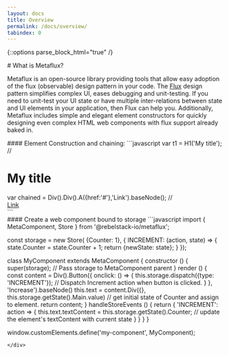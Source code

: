```yaml
---
layout: docs
title: Overview
permalink: /docs/overview/
tabindex: 0
---
```

{::options parse_block_html="true" /}
<div class="doc-text-wrapper">
# What is Metaflux?

Metaflux is an open-source library providing tools that allow easy adoption of the flux (observable) design pattern in your code. The [Flux](https://facebook.github.io/flux/) design pattern simplifies complex UI, eases debugging and unit-testing. If you need to unit-test your UI state or have multiple inter-relations between state and UI elements in your application, then Flux can help you. Additionally, Metaflux includes simple and elegant element constructors for quickly designing even complex HTML web components with flux support already baked in.
</div>
<div class="doc-block">
#### Element Construction and chaining:
```javascript
var t1 = H1('My title'); // <h1>My title</h1>
var chained = Div().Div().A({href:'#'},'Link').baseNode(); // <div><div><a href="#">Link</a></div></div>
```
</div>
<div class="doc-block">
#### Create a web component bound to storage
```javascript
import { MetaComponent, Store } from '@rebelstack-io/metaflux';

const storage = new Store(
	{Counter: 1},
	{
	 INCREMENT: (action, state) => {
		state.Counter = state.Counter + 1;
		return {newState: state};
	}
});

class MyComponent extends MetaComponent {
	constructor () {
		super(storage); // Pass storage to MetaComponent parent
	}
	render () {
		const content = Div().Button({
			onclick: () => {
			 this.storage.dispatch({type: 'INCREMENT'}); // Dispatch Increment action when button is clicked.
			}
		}, 'Increase').baseNode()
		this.text = content.Div({}, this.storage.getState().Main.value) // get initial state of Counter and assign to element.
		return content;
	}
	handleStoreEvents () {
		return {
			'INCREMENT': action => {
				this.text.textContent = this.storage.getState().Counter; // update the element's textContent with current state
			}
		}
	}
}

window.customElements.define('my-component', MyComponent);
```
</div>
